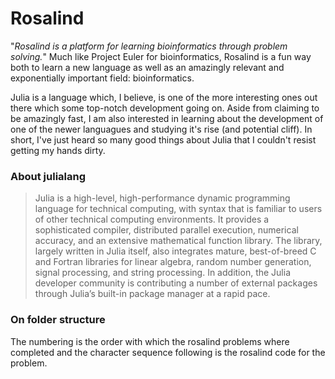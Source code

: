 Rosalind
=================
"_Rosalind is a platform for learning bioinformatics through problem solving._"
Much like Project Euler for bioinformatics, Rosalind is a fun way both to learn
a new language as well as an amazingly relevant and exponentially important
field: bioinformatics.

Julia is a language which, I believe, is one of the more interesting ones out
there which some top-notch development going on. Aside from claiming to be
amazingly fast, I am also interested in learning about the development of one of
the newer languagues and studying it's rise (and potential cliff). In short,
I've just heard so many good things about Julia that I couldn't resist getting
my hands dirty.

### About julialang

> Julia is a high-level, high-performance dynamic programming language for
> technical computing, with syntax that is familiar to users of other
> technical computing environments. It provides a sophisticated compiler,
> distributed parallel execution, numerical accuracy, and an extensive
> mathematical function library. The library, largely written in Julia
> itself, also integrates mature, best-of-breed C and Fortran libraries for
> linear algebra, random number generation, signal processing, and string
>  processing. In addition, the Julia developer community is contributing a
> number of external packages through Julia’s built-in package manager at a
> rapid pace.

### On folder structure

The numbering is the order with which the rosalind problems where completed and
the character sequence following is the rosalind code for the problem.
